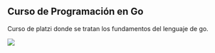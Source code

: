 ## Curso de Programación en Go

Curso de platzi donde se tratan los fundamentos del lenguaje de go.


<img src="https://i.ibb.co/Stc2B4G/go.png" heigt="300px">
